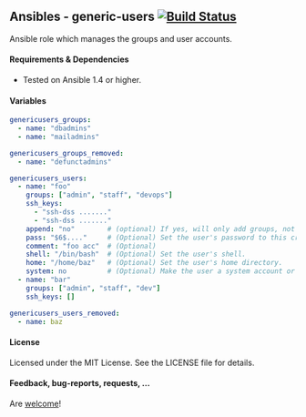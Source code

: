 ## Ansibles - generic-users [![Build Status](https://travis-ci.org/Ansibles/generic-users.png)](https://travis-ci.org/Ansibles/generic-users)

Ansible role which manages the groups and user accounts.


#### Requirements & Dependencies
- Tested on Ansible 1.4 or higher.


#### Variables

```yaml
genericusers_groups:
  - name: "dbadmins"
  - name: "mailadmins"

genericusers_groups_removed:
  - name: "defunctadmins"

genericusers_users:
  - name: "foo"
    groups: ["admin", "staff", "devops"]
    ssh_keys:
      - "ssh-dss ......."
      - "ssh-dss ......."
    append: "no"        # (optional) If yes, will only add groups, not set them to just the list in groups.
    pass: "$6$...."     # (Optional) Set the user's password to this crypted value.
    comment: "foo acc"  # (Optional)
    shell: "/bin/bash"  # (Optional) Set the user's shell.
    home: "/home/baz"   # (Optional) Set the user's home directory.
    system: no          # (Optional) Make the user a system account or not.
  - name: "bar"
    groups: ["admin", "staff", "dev"]
    ssh_keys: []

genericusers_users_removed:
  - name: baz
```


#### License

Licensed under the MIT License. See the LICENSE file for details.


#### Feedback, bug-reports, requests, ...

Are [welcome](https://github.com/ansibles/generic-users/issues)!
